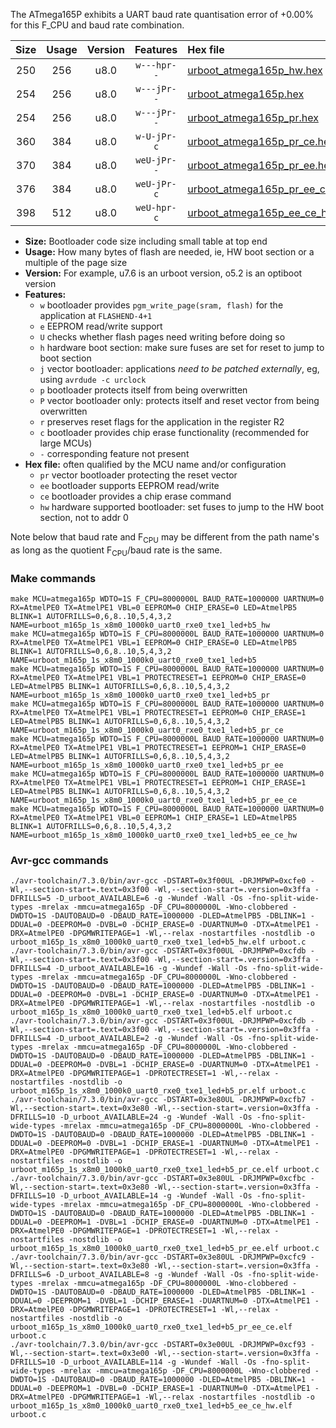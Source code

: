 The ATmega165P exhibits a UART baud rate quantisation error of +0.00% for this F_CPU and baud rate combination.

|Size|Usage|Version|Features|Hex file|
|:-:|:-:|:-:|:-:|:--|
|250|256|u8.0|`w---hpr--`|[urboot_atmega165p_hw.hex](https://raw.githubusercontent.com/stefanrueger/urboot.hex/main/cores/megacore/atmega165p/watchdog_1_s/external_oscillator/460800_hz/57600_baud/uart0_rxe0_txe1/led%2Bb5/urboot_atmega165p_hw.hex)|
|254|256|u8.0|`w---jPr--`|[urboot_atmega165p.hex](https://raw.githubusercontent.com/stefanrueger/urboot.hex/main/cores/megacore/atmega165p/watchdog_1_s/external_oscillator/460800_hz/57600_baud/uart0_rxe0_txe1/led%2Bb5/urboot_atmega165p.hex)|
|254|256|u8.0|`w---jPr--`|[urboot_atmega165p_pr.hex](https://raw.githubusercontent.com/stefanrueger/urboot.hex/main/cores/megacore/atmega165p/watchdog_1_s/external_oscillator/460800_hz/57600_baud/uart0_rxe0_txe1/led%2Bb5/urboot_atmega165p_pr.hex)|
|360|384|u8.0|`w-U-jPr-c`|[urboot_atmega165p_pr_ce.hex](https://raw.githubusercontent.com/stefanrueger/urboot.hex/main/cores/megacore/atmega165p/watchdog_1_s/external_oscillator/460800_hz/57600_baud/uart0_rxe0_txe1/led%2Bb5/urboot_atmega165p_pr_ce.hex)|
|370|384|u8.0|`weU-jPr--`|[urboot_atmega165p_pr_ee.hex](https://raw.githubusercontent.com/stefanrueger/urboot.hex/main/cores/megacore/atmega165p/watchdog_1_s/external_oscillator/460800_hz/57600_baud/uart0_rxe0_txe1/led%2Bb5/urboot_atmega165p_pr_ee.hex)|
|376|384|u8.0|`weU-jPr-c`|[urboot_atmega165p_pr_ee_ce.hex](https://raw.githubusercontent.com/stefanrueger/urboot.hex/main/cores/megacore/atmega165p/watchdog_1_s/external_oscillator/460800_hz/57600_baud/uart0_rxe0_txe1/led%2Bb5/urboot_atmega165p_pr_ee_ce.hex)|
|398|512|u8.0|`weU-hpr-c`|[urboot_atmega165p_ee_ce_hw.hex](https://raw.githubusercontent.com/stefanrueger/urboot.hex/main/cores/megacore/atmega165p/watchdog_1_s/external_oscillator/460800_hz/57600_baud/uart0_rxe0_txe1/led%2Bb5/urboot_atmega165p_ee_ce_hw.hex)|

- **Size:** Bootloader code size including small table at top end
- **Usage:** How many bytes of flash are needed, ie, HW boot section or a multiple of the page size
- **Version:** For example, u7.6 is an urboot version, o5.2 is an optiboot version
- **Features:**
  + `w` bootloader provides `pgm_write_page(sram, flash)` for the application at `FLASHEND-4+1`
  + `e` EEPROM read/write support
  + `U` checks whether flash pages need writing before doing so
  + `h` hardware boot section: make sure fuses are set for reset to jump to boot section
  + `j` vector bootloader: applications *need to be patched externally*, eg, using `avrdude -c urclock`
  + `p` bootloader protects itself from being overwritten
  + `P` vector bootloader only: protects itself and reset vector from being overwritten
  + `r` preserves reset flags for the application in the register R2
  + `c` bootloader provides chip erase functionality (recommended for large MCUs)
  + `-` corresponding feature not present
- **Hex file:** often qualified by the MCU name and/or configuration
  + `pr` vector bootloader protecting the reset vector
  + `ee` bootloader supports EEPROM read/write
  + `ce` bootloader provides a chip erase command
  + `hw` hardware supported bootloader: set fuses to jump to the HW boot section, not to addr 0


Note below that baud rate and F<sub>CPU</sub> may be different from the path name's as long as the quotient F<sub>CPU</sub>/baud rate is the same.

### Make commands
```
make MCU=atmega165p WDTO=1S F_CPU=8000000L BAUD_RATE=1000000 UARTNUM=0 RX=AtmelPE0 TX=AtmelPE1 VBL=0 EEPROM=0 CHIP_ERASE=0 LED=AtmelPB5 BLINK=1 AUTOFRILLS=0,6,8..10,5,4,3,2 NAME=urboot_m165p_1s_x8m0_1000k0_uart0_rxe0_txe1_led+b5_hw
make MCU=atmega165p WDTO=1S F_CPU=8000000L BAUD_RATE=1000000 UARTNUM=0 RX=AtmelPE0 TX=AtmelPE1 VBL=1 EEPROM=0 CHIP_ERASE=0 LED=AtmelPB5 BLINK=1 AUTOFRILLS=0,6,8..10,5,4,3,2 NAME=urboot_m165p_1s_x8m0_1000k0_uart0_rxe0_txe1_led+b5
make MCU=atmega165p WDTO=1S F_CPU=8000000L BAUD_RATE=1000000 UARTNUM=0 RX=AtmelPE0 TX=AtmelPE1 VBL=1 PROTECTRESET=1 EEPROM=0 CHIP_ERASE=0 LED=AtmelPB5 BLINK=1 AUTOFRILLS=0,6,8..10,5,4,3,2 NAME=urboot_m165p_1s_x8m0_1000k0_uart0_rxe0_txe1_led+b5_pr
make MCU=atmega165p WDTO=1S F_CPU=8000000L BAUD_RATE=1000000 UARTNUM=0 RX=AtmelPE0 TX=AtmelPE1 VBL=1 PROTECTRESET=1 EEPROM=0 CHIP_ERASE=1 LED=AtmelPB5 BLINK=1 AUTOFRILLS=0,6,8..10,5,4,3,2 NAME=urboot_m165p_1s_x8m0_1000k0_uart0_rxe0_txe1_led+b5_pr_ce
make MCU=atmega165p WDTO=1S F_CPU=8000000L BAUD_RATE=1000000 UARTNUM=0 RX=AtmelPE0 TX=AtmelPE1 VBL=1 PROTECTRESET=1 EEPROM=1 CHIP_ERASE=0 LED=AtmelPB5 BLINK=1 AUTOFRILLS=0,6,8..10,5,4,3,2 NAME=urboot_m165p_1s_x8m0_1000k0_uart0_rxe0_txe1_led+b5_pr_ee
make MCU=atmega165p WDTO=1S F_CPU=8000000L BAUD_RATE=1000000 UARTNUM=0 RX=AtmelPE0 TX=AtmelPE1 VBL=1 PROTECTRESET=1 EEPROM=1 CHIP_ERASE=1 LED=AtmelPB5 BLINK=1 AUTOFRILLS=0,6,8..10,5,4,3,2 NAME=urboot_m165p_1s_x8m0_1000k0_uart0_rxe0_txe1_led+b5_pr_ee_ce
make MCU=atmega165p WDTO=1S F_CPU=8000000L BAUD_RATE=1000000 UARTNUM=0 RX=AtmelPE0 TX=AtmelPE1 VBL=0 EEPROM=1 CHIP_ERASE=1 LED=AtmelPB5 BLINK=1 AUTOFRILLS=0,6,8..10,5,4,3,2 NAME=urboot_m165p_1s_x8m0_1000k0_uart0_rxe0_txe1_led+b5_ee_ce_hw
```

### Avr-gcc commands
```
./avr-toolchain/7.3.0/bin/avr-gcc -DSTART=0x3f00UL -DRJMPWP=0xcfe0 -Wl,--section-start=.text=0x3f00 -Wl,--section-start=.version=0x3ffa -DFRILLS=5 -D_urboot_AVAILABLE=6 -g -Wundef -Wall -Os -fno-split-wide-types -mrelax -mmcu=atmega165p -DF_CPU=8000000L -Wno-clobbered -DWDTO=1S -DAUTOBAUD=0 -DBAUD_RATE=1000000 -DLED=AtmelPB5 -DBLINK=1 -DDUAL=0 -DEEPROM=0 -DVBL=0 -DCHIP_ERASE=0 -DUARTNUM=0 -DTX=AtmelPE1 -DRX=AtmelPE0 -DPGMWRITEPAGE=1 -Wl,--relax -nostartfiles -nostdlib -o urboot_m165p_1s_x8m0_1000k0_uart0_rxe0_txe1_led+b5_hw.elf urboot.c
./avr-toolchain/7.3.0/bin/avr-gcc -DSTART=0x3f00UL -DRJMPWP=0xcfdb -Wl,--section-start=.text=0x3f00 -Wl,--section-start=.version=0x3ffa -DFRILLS=4 -D_urboot_AVAILABLE=16 -g -Wundef -Wall -Os -fno-split-wide-types -mrelax -mmcu=atmega165p -DF_CPU=8000000L -Wno-clobbered -DWDTO=1S -DAUTOBAUD=0 -DBAUD_RATE=1000000 -DLED=AtmelPB5 -DBLINK=1 -DDUAL=0 -DEEPROM=0 -DVBL=1 -DCHIP_ERASE=0 -DUARTNUM=0 -DTX=AtmelPE1 -DRX=AtmelPE0 -DPGMWRITEPAGE=1 -Wl,--relax -nostartfiles -nostdlib -o urboot_m165p_1s_x8m0_1000k0_uart0_rxe0_txe1_led+b5.elf urboot.c
./avr-toolchain/7.3.0/bin/avr-gcc -DSTART=0x3f00UL -DRJMPWP=0xcfdb -Wl,--section-start=.text=0x3f00 -Wl,--section-start=.version=0x3ffa -DFRILLS=4 -D_urboot_AVAILABLE=2 -g -Wundef -Wall -Os -fno-split-wide-types -mrelax -mmcu=atmega165p -DF_CPU=8000000L -Wno-clobbered -DWDTO=1S -DAUTOBAUD=0 -DBAUD_RATE=1000000 -DLED=AtmelPB5 -DBLINK=1 -DDUAL=0 -DEEPROM=0 -DVBL=1 -DCHIP_ERASE=0 -DUARTNUM=0 -DTX=AtmelPE1 -DRX=AtmelPE0 -DPGMWRITEPAGE=1 -DPROTECTRESET=1 -Wl,--relax -nostartfiles -nostdlib -o urboot_m165p_1s_x8m0_1000k0_uart0_rxe0_txe1_led+b5_pr.elf urboot.c
./avr-toolchain/7.3.0/bin/avr-gcc -DSTART=0x3e80UL -DRJMPWP=0xcfb7 -Wl,--section-start=.text=0x3e80 -Wl,--section-start=.version=0x3ffa -DFRILLS=10 -D_urboot_AVAILABLE=24 -g -Wundef -Wall -Os -fno-split-wide-types -mrelax -mmcu=atmega165p -DF_CPU=8000000L -Wno-clobbered -DWDTO=1S -DAUTOBAUD=0 -DBAUD_RATE=1000000 -DLED=AtmelPB5 -DBLINK=1 -DDUAL=0 -DEEPROM=0 -DVBL=1 -DCHIP_ERASE=1 -DUARTNUM=0 -DTX=AtmelPE1 -DRX=AtmelPE0 -DPGMWRITEPAGE=1 -DPROTECTRESET=1 -Wl,--relax -nostartfiles -nostdlib -o urboot_m165p_1s_x8m0_1000k0_uart0_rxe0_txe1_led+b5_pr_ce.elf urboot.c
./avr-toolchain/7.3.0/bin/avr-gcc -DSTART=0x3e80UL -DRJMPWP=0xcfbc -Wl,--section-start=.text=0x3e80 -Wl,--section-start=.version=0x3ffa -DFRILLS=10 -D_urboot_AVAILABLE=14 -g -Wundef -Wall -Os -fno-split-wide-types -mrelax -mmcu=atmega165p -DF_CPU=8000000L -Wno-clobbered -DWDTO=1S -DAUTOBAUD=0 -DBAUD_RATE=1000000 -DLED=AtmelPB5 -DBLINK=1 -DDUAL=0 -DEEPROM=1 -DVBL=1 -DCHIP_ERASE=0 -DUARTNUM=0 -DTX=AtmelPE1 -DRX=AtmelPE0 -DPGMWRITEPAGE=1 -DPROTECTRESET=1 -Wl,--relax -nostartfiles -nostdlib -o urboot_m165p_1s_x8m0_1000k0_uart0_rxe0_txe1_led+b5_pr_ee.elf urboot.c
./avr-toolchain/7.3.0/bin/avr-gcc -DSTART=0x3e80UL -DRJMPWP=0xcfc9 -Wl,--section-start=.text=0x3e80 -Wl,--section-start=.version=0x3ffa -DFRILLS=6 -D_urboot_AVAILABLE=8 -g -Wundef -Wall -Os -fno-split-wide-types -mrelax -mmcu=atmega165p -DF_CPU=8000000L -Wno-clobbered -DWDTO=1S -DAUTOBAUD=0 -DBAUD_RATE=1000000 -DLED=AtmelPB5 -DBLINK=1 -DDUAL=0 -DEEPROM=1 -DVBL=1 -DCHIP_ERASE=1 -DUARTNUM=0 -DTX=AtmelPE1 -DRX=AtmelPE0 -DPGMWRITEPAGE=1 -DPROTECTRESET=1 -Wl,--relax -nostartfiles -nostdlib -o urboot_m165p_1s_x8m0_1000k0_uart0_rxe0_txe1_led+b5_pr_ee_ce.elf urboot.c
./avr-toolchain/7.3.0/bin/avr-gcc -DSTART=0x3e00UL -DRJMPWP=0xcf93 -Wl,--section-start=.text=0x3e00 -Wl,--section-start=.version=0x3ffa -DFRILLS=10 -D_urboot_AVAILABLE=114 -g -Wundef -Wall -Os -fno-split-wide-types -mrelax -mmcu=atmega165p -DF_CPU=8000000L -Wno-clobbered -DWDTO=1S -DAUTOBAUD=0 -DBAUD_RATE=1000000 -DLED=AtmelPB5 -DBLINK=1 -DDUAL=0 -DEEPROM=1 -DVBL=0 -DCHIP_ERASE=1 -DUARTNUM=0 -DTX=AtmelPE1 -DRX=AtmelPE0 -DPGMWRITEPAGE=1 -Wl,--relax -nostartfiles -nostdlib -o urboot_m165p_1s_x8m0_1000k0_uart0_rxe0_txe1_led+b5_ee_ce_hw.elf urboot.c
```


